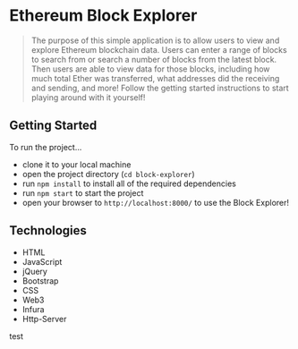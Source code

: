 # Ethereum Block Explorer
> The purpose of this simple application is to allow users to view and explore Ethereum blockchain data. Users can enter a range of blocks to search from or search a number of blocks from the latest block. Then users are able to view data for those blocks, including how much total Ether was transferred, what addresses did the receiving and sending, and more! Follow the getting started instructions to start playing around with it yourself!

## Getting Started
To run the project...
- clone it to your local machine
- open the project directory (`cd block-explorer`)
- run `npm install` to install all of the required dependencies
- run `npm start` to start the project
- open your browser to `http://localhost:8000/` to use the Block Explorer!

## Technologies
* HTML
* JavaScript
* jQuery
* Bootstrap
* CSS
* Web3
* Infura
* Http-Server

test
